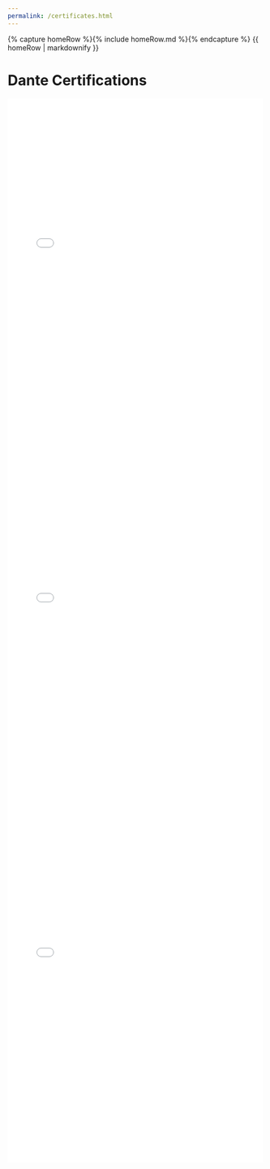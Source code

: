 ```yaml
---
permalink: /certificates.html
---
```


<body>
    {% capture homeRow %}{% include homeRow.md %}{% endcapture %}
    {{ homeRow | markdownify }}
</body>

# Dante Certifications

<embed src="asset/pdf/lvl1.pdf" width="100%" height="700px" >
<embed src="asset/pdf/lvl2.pdf" width="100%" height="700px" />
<embed src="asset/pdf/lvl3.pdf" width="100%" height="700px" />
